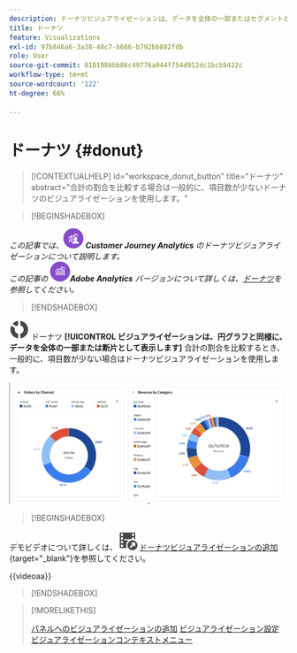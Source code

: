 ```yaml
---
description: ドーナツビジュアライゼーションは、データを全体の一部またはセグメントとして表示します。
title: ドーナツ
feature: Visualizations
exl-id: 97b846a6-3a38-48c7-b686-b792bb882fdb
role: User
source-git-commit: 0101986bb86c49776a044f754d912dc1bcb9422c
workflow-type: tm+mt
source-wordcount: '122'
ht-degree: 66%

---
```


# ドーナツ {#donut}

<!-- markdownlint-disable MD034 -->

>[!CONTEXTUALHELP]
>id="workspace_donut_button"
>title="ドーナツ"
>abstract="合計の割合を比較する場合は一般的に、項目数が少ないドーナツのビジュアライゼーションを使用します。"

<!-- markdownlint-enable MD034 -->


>[!BEGINSHADEBOX]

_この記事では、_![CustomerJourneyAnalytics](/help/assets/icons/CustomerJourneyAnalytics.svg) _&#x200B;**Customer Journey Analytics** のドーナツビジュアライゼーションについて説明します。_<br/>_この記事の_ ![AdobeAnalytics](/help/assets/icons/AdobeAnalytics.svg) _&#x200B;**Adobe Analytics** バージョンについて詳しくは、[ドーナツ](https://experienceleague.adobe.com/ja/docs/analytics/analyze/analysis-workspace/visualizations/donut)を参照してください。_

>[!ENDSHADEBOX]


![ グラフドーナツ ](/help/assets/icons/GraphDonut.svg) ドーナツ **[!UICONTROL ビジュアライゼーションは、円グラフと同様に、データを全体の一部または断片として表示します]** 合計の割合を比較するとき、一般的に、項目数が少ない場合はドーナツビジュアライゼーションを使用します。

![ データを全体の一部またはセグメントとして表示するドーナツグラフ。](assets/donut.png)


>[!BEGINSHADEBOX]

デモビデオについて詳しくは、![VideoCheckedOut](/help/assets/icons/VideoCheckedOut.svg) [ドーナツビジュアライゼーションの追加](https://video.tv.adobe.com/v/334309/?quality=12&learn=on){target="_blank"}を参照してください。

{{videoaa}}

>[!ENDSHADEBOX]


>[!MORELIKETHIS]
>
>[パネルへのビジュアライゼーションの追加](/help/analysis-workspace/visualizations/freeform-analysis-visualizations.md#add-visualizations-to-a-panel)
>[ビジュアライゼーション設定](/help/analysis-workspace/visualizations/freeform-analysis-visualizations.md#settings)
>[ビジュアライゼーションコンテキストメニュー](/help/analysis-workspace/visualizations/freeform-analysis-visualizations.md#context-menu)
>

